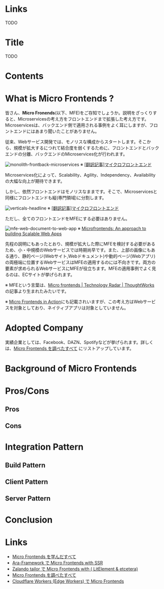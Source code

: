 # Links
TODO

# Title
TODO

# Contents
# What is Micro Frontends ?
皆さん、**Micro Fronends**(以下、MFE)をご存知でしょうか。説明をざっくりすると、Microservicesの考え方をフロントエンドまで拡張した考え方です。Microservicesは、バックエンド側で適用される事例をよく耳にしますが、フロントエンドにはあまり聞いたことがありません。

従来、Webサービス開発では、モノリスな構成からスタートします。そこから、規模が拡大するにつれて結合度を弱くするために、フロントエンドとバックエンドの分離、バックエンドのMicroservices化が行われます。

![monolith-frontback-microservices](https://micro-frontends-japanese.org/resources/monolith-frontback-microservices.png)
※ [[翻訳記事]マイクロフロントエンド](https://micro-frontends-japanese.org/)

Microservices化によって、Scalability、Agility、Independency、Availabilityの大幅な向上が期待できます。

しかし、依然フロントエンドはモノリスなままです。そこで、Microservicesと同様にフロントエンドも縦(専門領域)に分割します。

![verticals-headline](https://micro-frontends-japanese.org/resources/verticals-headline.png)
※ [[翻訳記事]マイクロフロントエンド](https://micro-frontends-japanese.org/)

ただし、全てのフロントエンドをMFEにする必要はありません。

![mfe-web-document-to-web-app](https://media-exp1.licdn.com/dms/image/C5612AQEMjY51MwQMww/article-inline_image-shrink_1000_1488/0?e=1611187200&v=beta&t=EGumrK4ul8MRLTYa-gGjT93c4b7qSFWyzH9mwp5mq0w)
※ [Microfrontends: An approach to building Scalable Web Apps](https://www.linkedin.com/pulse/microfrontends-approach-building-scalable-web-apps-vinci-rufus)

先程の説明にもあったとおり、規模が拡大した際にMFEを検討する必要があるため、小・中規模のWebサービスでは時期尚早です。また、上部の画像にもある通り、静的ページ(Webサイト,Webドキュメント)や動的ページ(Webアプリ)の両極端に位置するWebサービスはMFEの適用するのには不向きです。両方の要素が求められるWebサービスにMFEが役立ちます。MFEの適用事例でよく見るのは、ECサイトが挙げられます。

※ MFEという言葉は、[Micro frontends | Technology Radar | ThoughtWorks](https://www.thoughtworks.com/radar/techniques/micro-frontends) の記事より生まれたみたいです。

※ [Micro Frontends in Action](https://www.manning.com/books/micro-frontends-in-action)にも記載されいますが、この考え方はWebサービスを対象としており、ネイティブアプリは対象としていません。

# Adopted Company
実績企業としては、Facebook、DAZN、Spotifyなどが挙げられます。詳しくは、[Micro Frontends を調べたすべて](https://silverbirder180.hatenablog.com/entry/2020/10/07/190727) にリストアップしています。

# Background of Micro Frontends


# Pros/Cons
## Pros
## Cons

# Integration Pattern
## Build Pattern
## Client Pattern
## Server Pattern

# Conclusion

# Links

* [Micro Frontends を学んだすべて](https://silverbirder180.hatenablog.com/entry/2020/05/04/182921)
* [Ara-Framework で Micro Frontends with SSR](https://silverbirder180.hatenablog.com/entry/2020/08/23/183713)
* [Zalando tailor で Micro Frontends with ( LitElement & etcetera)](https://silverbirder180.hatenablog.com/entry/2020/10/04/095230)
* [Micro Frontends を調べたすべて](https://silverbirder180.hatenablog.com/entry/2020/10/07/190727)
* [Cloudflare Workers (Edge Workers) で Micro Frontends](https://silverbirder180.hatenablog.com/entry/2020/11/15/121730)
